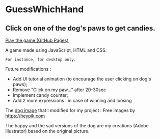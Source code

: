 # GuessWhichHand
## Click on one of the dog's paws to get candies.
<a href="https://mariekaptur.github.io/GuessWhichHand/">Play the game (GitHub Pages)</a>

A game made using JavaScript, HTML and CSS. 
```
For instance, for desktop only.
```
Future modifications : 
- Add UI tutorial animation (to encourage the user clicking on dog's paws);
- Remove "Click on my paw..." after 20-30sec
- Implement candy counter;
- Add 2 more expressions : in case of winning and loosing

The <a href="https://heypik.com/images/cute-cartoon-dog_7SU44FX.html?keyword=cute-cartoon-dog">dog image</a> that I modified for my project : Free images by <a href="https://heypik.com" >https://heypik.com</a> 

The happy and the sad versions of the dog are my creations (Adobe Illustrator) based on the original picture.
